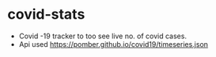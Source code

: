 # covid-stats

- Covid -19 tracker to too see live no. of covid cases.
- Api used https://pomber.github.io/covid19/timeseries.json
